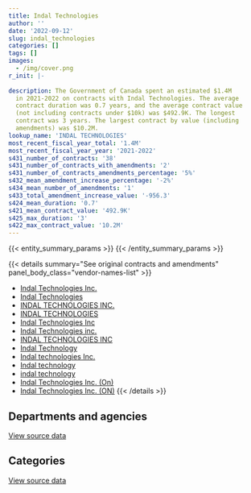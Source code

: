 ```yaml
---
title: Indal Technologies
author: ''
date: '2022-09-12'
slug: indal_technologies
categories: []
tags: []
images:
  - /img/cover.png
r_init: |-
  
description: The Government of Canada spent an estimated $1.4M
  in 2021-2022 on contracts with Indal Technologies. The average
  contract duration was 0.7 years, and the average contract value
  (not including contracts under $10k) was $492.9K. The longest
  contract was 3 years. The largest contract by value (including
  amendments) was $10.2M.
lookup_name: 'INDAL TECHNOLOGIES'
most_recent_fiscal_year_total: '1.4M'
most_recent_fiscal_year_year: '2021-2022'
s431_number_of_contracts: '38'
s431_number_of_contracts_with_amendments: '2'
s431_number_of_contracts_amendments_percentage: '5%'
s432_mean_amendment_increase_percentage: '-2%'
s434_mean_number_of_amendments: '1'
s433_total_amendment_increase_value: '-956.3'
s424_mean_duration: '0.7'
s421_mean_contract_value: '492.9K'
s425_max_duration: '3'
s422_max_contract_value: '10.2M'
---
```


<script src="/rmarkdown-libs/htmlwidgets/htmlwidgets.js"></script>
<link href="/rmarkdown-libs/datatables-css/datatables-crosstalk.css" rel="stylesheet" />
<script src="/rmarkdown-libs/datatables-binding/datatables.js"></script>
<script src="/rmarkdown-libs/jquery/jquery-3.6.0.min.js"></script>
<link href="/rmarkdown-libs/dt-core-bootstrap/css/dataTables.bootstrap.min.css" rel="stylesheet" />
<link href="/rmarkdown-libs/dt-core-bootstrap/css/dataTables.bootstrap.extra.css" rel="stylesheet" />
<script src="/rmarkdown-libs/dt-core-bootstrap/js/jquery.dataTables.min.js"></script>
<script src="/rmarkdown-libs/dt-core-bootstrap/js/dataTables.bootstrap.min.js"></script>
<link href="/rmarkdown-libs/crosstalk/css/crosstalk.min.css" rel="stylesheet" />
<script src="/rmarkdown-libs/crosstalk/js/crosstalk.min.js"></script>
<script src="/rmarkdown-libs/htmlwidgets/htmlwidgets.js"></script>
<link href="/rmarkdown-libs/datatables-css/datatables-crosstalk.css" rel="stylesheet" />
<script src="/rmarkdown-libs/datatables-binding/datatables.js"></script>
<script src="/rmarkdown-libs/jquery/jquery-3.6.0.min.js"></script>
<link href="/rmarkdown-libs/dt-core-bootstrap/css/dataTables.bootstrap.min.css" rel="stylesheet" />
<link href="/rmarkdown-libs/dt-core-bootstrap/css/dataTables.bootstrap.extra.css" rel="stylesheet" />
<script src="/rmarkdown-libs/dt-core-bootstrap/js/jquery.dataTables.min.js"></script>
<script src="/rmarkdown-libs/dt-core-bootstrap/js/dataTables.bootstrap.min.js"></script>
<link href="/rmarkdown-libs/crosstalk/css/crosstalk.min.css" rel="stylesheet" />
<script src="/rmarkdown-libs/crosstalk/js/crosstalk.min.js"></script>

{{< entity_summary_params >}}
{{< /entity_summary_params >}}

{{< details summary="See original contracts and amendments" panel_body_class="vendor-names-list" >}}
- [Indal Technologies Inc.](https://search.open.canada.ca/en/ct/?sort=contract_value_f%20desc&page=1&search_text=%22Indal%20Technologies%20Inc.%22)
- [Indal Technologies](https://search.open.canada.ca/en/ct/?sort=contract_value_f%20desc&page=1&search_text=%22Indal%20Technologies%22)
- [INDAL TECHNOLOGIES INC.](https://search.open.canada.ca/en/ct/?sort=contract_value_f%20desc&page=1&search_text=%22INDAL%20TECHNOLOGIES%20INC.%22)
- [INDAL TECHNOLOGIES](https://search.open.canada.ca/en/ct/?sort=contract_value_f%20desc&page=1&search_text=%22INDAL%20TECHNOLOGIES%22)
- [Indal Technologies Inc](https://search.open.canada.ca/en/ct/?sort=contract_value_f%20desc&page=1&search_text=%22Indal%20Technologies%20Inc%22)
- [Indal Technologies inc.](https://search.open.canada.ca/en/ct/?sort=contract_value_f%20desc&page=1&search_text=%22Indal%20Technologies%20inc.%22)
- [INDAL TECHNOLOGIES INC](https://search.open.canada.ca/en/ct/?sort=contract_value_f%20desc&page=1&search_text=%22INDAL%20TECHNOLOGIES%20INC%22)
- [Indal Technology](https://search.open.canada.ca/en/ct/?sort=contract_value_f%20desc&page=1&search_text=%22Indal%20Technology%22)
- [Indal technologies Inc.](https://search.open.canada.ca/en/ct/?sort=contract_value_f%20desc&page=1&search_text=%22Indal%20technologies%20Inc.%22)
- [Indal technology](https://search.open.canada.ca/en/ct/?sort=contract_value_f%20desc&page=1&search_text=%22Indal%20technology%22)
- [indal technology](https://search.open.canada.ca/en/ct/?sort=contract_value_f%20desc&page=1&search_text=%22indal%20technology%22)
- [Indal Technologies Inc. (On)](https://search.open.canada.ca/en/ct/?sort=contract_value_f%20desc&page=1&search_text=%22Indal%20Technologies%20Inc.%20%28On%29%22)
- [Indal Technologies Inc. (ON)](https://search.open.canada.ca/en/ct/?sort=contract_value_f%20desc&page=1&search_text=%22Indal%20Technologies%20Inc.%20%28ON%29%22)
{{< /details >}}

## Departments and agencies

<div id="htmlwidget-1" style="width:100%;height:auto;" class="datatables html-widget"></div>
<script type="application/json" data-for="htmlwidget-1">{"x":{"style":"bootstrap","filter":"none","vertical":false,"data":[["<a href=\"/departments/dfo-mpo/\">Fisheries and Oceans Canada<\/a>","<a href=\"/departments/dnd-mdn/\">National Defence<\/a>"],[null,114081.4],[131297.68,899959.9],[321635.27,1622941.54],[null,1392653.09]],"container":"<table class=\"table table-striped table-hover row-border order-column display\">\n  <thead>\n    <tr>\n      <th>Department<\/th>\n      <th>2018-2019<\/th>\n      <th>2019-2020<\/th>\n      <th>2020-2021<\/th>\n      <th>2021-2022<\/th>\n    <\/tr>\n  <\/thead>\n<\/table>","options":{"order":[[4,"desc"]],"pageLength":10,"autoWidth":true,"columnDefs":[{"targets":1,"render":"function(data, type, row, meta) {\n    return type !== 'display' ? data : DTWidget.formatCurrency(data, \"$\", 2, 3, \",\", \".\", true, null);\n  }"},{"targets":2,"render":"function(data, type, row, meta) {\n    return type !== 'display' ? data : DTWidget.formatCurrency(data, \"$\", 2, 3, \",\", \".\", true, null);\n  }"},{"targets":3,"render":"function(data, type, row, meta) {\n    return type !== 'display' ? data : DTWidget.formatCurrency(data, \"$\", 2, 3, \",\", \".\", true, null);\n  }"},{"targets":4,"render":"function(data, type, row, meta) {\n    return type !== 'display' ? data : DTWidget.formatCurrency(data, \"$\", 2, 3, \",\", \".\", true, null);\n  }"},{"width":"16%","targets":[1,2,3,4]},{"className":"dt-right","targets":[1,2,3,4]}],"orderClasses":false}},"evals":["options.columnDefs.0.render","options.columnDefs.1.render","options.columnDefs.2.render","options.columnDefs.3.render"],"jsHooks":[]}</script>
<p class="text-right">
<a href="https://github.com/GoC-Spending/contracts-data/tree/main/data/out/vendors/indal_technologies/summary_by_fiscal_year_by_department.csv" class="source-data-link btn btn-link">View source data</a>
</p>

## Categories

<div id="htmlwidget-2" style="width:100%;height:auto;" class="datatables html-widget"></div>
<script type="application/json" data-for="htmlwidget-2">{"x":{"style":"bootstrap","filter":"none","vertical":false,"data":[["<a href=\"/categories/defence/\">Defence<\/a>","<a href=\"/categories/transportation_and_logistics/\">Transportation and logistics<\/a>","<a href=\"/categories/industrial_products_and_services/\">Industrial products and services<\/a>"],[null,null,114081.4],[118033.33,131297.68,781926.57],[80621.9,321635.27,1542319.64],[null,null,1392653.09]],"container":"<table class=\"table table-striped table-hover row-border order-column display\">\n  <thead>\n    <tr>\n      <th>Category<\/th>\n      <th>2018-2019<\/th>\n      <th>2019-2020<\/th>\n      <th>2020-2021<\/th>\n      <th>2021-2022<\/th>\n    <\/tr>\n  <\/thead>\n<\/table>","options":{"order":[[4,"desc"]],"dom":"t","pageLength":30,"autoWidth":true,"columnDefs":[{"targets":1,"render":"function(data, type, row, meta) {\n    return type !== 'display' ? data : DTWidget.formatCurrency(data, \"$\", 2, 3, \",\", \".\", true, null);\n  }"},{"targets":2,"render":"function(data, type, row, meta) {\n    return type !== 'display' ? data : DTWidget.formatCurrency(data, \"$\", 2, 3, \",\", \".\", true, null);\n  }"},{"targets":3,"render":"function(data, type, row, meta) {\n    return type !== 'display' ? data : DTWidget.formatCurrency(data, \"$\", 2, 3, \",\", \".\", true, null);\n  }"},{"targets":4,"render":"function(data, type, row, meta) {\n    return type !== 'display' ? data : DTWidget.formatCurrency(data, \"$\", 2, 3, \",\", \".\", true, null);\n  }"},{"width":"16%","targets":[1,2,3,4]},{"className":"dt-right","targets":[1,2,3,4]}],"orderClasses":false,"lengthMenu":[10,25,30,50,100]}},"evals":["options.columnDefs.0.render","options.columnDefs.1.render","options.columnDefs.2.render","options.columnDefs.3.render"],"jsHooks":[]}</script>
<p class="text-right">
<a href="https://github.com/GoC-Spending/contracts-data/tree/main/data/out/vendors/indal_technologies/summary_by_fiscal_year_by_category.csv" class="source-data-link btn btn-link">View source data</a>
</p>
